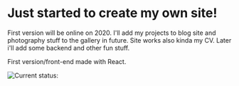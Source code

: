 # Just started to create my own site!

First version will be online on 2020. I'll add my projects to blog site and photography stuff to the gallery in future. Site works also kinda my CV. Later i'll add some backend and other fun stuff.

First version/front-end made with React. 


![Current status:](https://media.giphy.com/media/alZBVjU2pFMGA2UbUH/giphy.gif)
